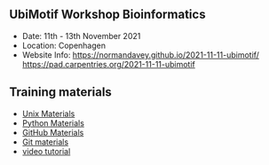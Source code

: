 ## UbiMotif Workshop Bioinformatics

* Date: 11th - 13th November 2021
* Location: Copenhagen
* Website Info: https://normandavey.github.io/2021-11-11-ubimotif/ https://pad.carpentries.org/2021-11-11-ubimotif

## Training materials

* [Unix Materials](https://swcarpentry.github.io/shell-novice/) 
* [Python Materials](https://idpfun.github.io/IDP_Python/)
* [GitHub Materials](https://malvikasharan.github.io/developing_collaborative_document/)
* [Git materials](https://swcarpentry.github.io/git-novice/)
* [video tutorial](https://www.youtube.com/watch?v=fTRtzsYo7Ho)
